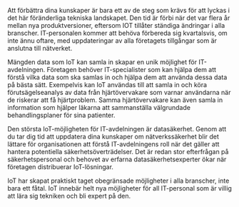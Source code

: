 <!--Video script: It began with Personal Digital Assistants, then smartphones and now everything from smart watches to smart thermostats are connecting people with more information than ever before. Once limited to just PCs, the Internet now allows anything that has valuable information to go online. How does this trend have the potential to impact all aspects of IT professional’s role? More importantly, how can IT professionals prepare for the Internet of Things?-->

Att förbättra dina kunskaper är bara ett av de steg som krävs för att lyckas i det här föränderliga tekniska landskapet. Den tid är förbi när det var flera år mellan nya produktversioner, eftersom IOT tillåter ständiga ändringar i alla branscher. IT-personalen kommer att behöva förbereda sig kvartalsvis, om inte ännu oftare, med uppdateringar av alla företagets tillgångar som är anslutna till nätverket.

Mängden data som IoT kan samla in skapar en unik möjlighet för IT-avdelningen. Företagen behöver IT-specialister som kan hjälpa dem att förstå vilka data som ska samlas in och hjälpa dem att använda dessa data på bästa sätt. Exempelvis kan IoT användas till att samla in och köra förutsägelseanalys av data från hjärtövervakare som varnar användarna när de riskerar att få hjärtproblem. Samma hjärtövervakare kan även samla in information som hjälper läkarna att sammanställa välgrundade behandlingsplaner för sina patienter.

Den största IoT-möjligheten för IT-avdelningen är datasäkerhet. Genom att du tar dig tid att uppdatera dina kunskaper om nätverkssäkerhet blir det lättare för organisationen att förstå IT-avdelningens roll när det gäller att hantera potentiella säkerhetsöverträdelser. Det är redan stor efterfrågan på säkerhetspersonal och behovet av erfarna datasäkerhetsexperter ökar när företagen distribuerar IoT-lösningar.

IoT har skapat praktiskt taget obegränsade möjligheter i alla branscher, inte bara ett fåtal. IoT innebär helt nya möjligheter för all IT-personal som är villig att lära sig tekniken och bli expert på den.

<!--Reference links: 

-   Introduction to Azure IoT:
    <https://mva.microsoft.com/en-US/training-courses/introduction-to-azure-iot-17611?l=uxXUIs4rD_606218965>

-   Azure Internet of Things:
    <https://www.microsoft.com/en-ca/internet-of-things/>-->